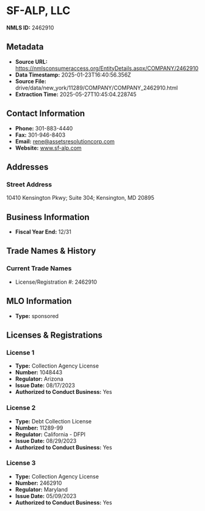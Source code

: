# SF-ALP, LLC

**NMLS ID:** 2462910

## Metadata
- **Source URL:** https://nmlsconsumeraccess.org/EntityDetails.aspx/COMPANY/2462910
- **Data Timestamp:** 2025-01-23T16:40:56.356Z
- **Source File:** drive/data/new_york/11289/COMPANY/COMPANY_2462910.html
- **Extraction Time:** 2025-05-27T10:45:04.228745

## Contact Information
- **Phone:** 301-883-4440
- **Fax:** 301-946-8403
- **Email:** rene@assetsresolutioncorp.com
- **Website:** www.sf-alp.com

## Addresses
### Street Address
10410 Kensington Pkwy; Suite 304; Kensington, MD 20895

## Business Information
- **Fiscal Year End:** 12/31

## Trade Names & History
### Current Trade Names
- License/Registration #: 2462910

## MLO Information
- **Type:** sponsored

## Licenses & Registrations

### License 1
- **Type:** Collection Agency License
- **Number:** 1048443
- **Regulator:** Arizona
- **Issue Date:** 08/17/2023
- **Authorized to Conduct Business:** Yes

### License 2
- **Type:** Debt Collection License
- **Number:** 11289-99
- **Regulator:** California - DFPI
- **Issue Date:** 08/29/2023
- **Authorized to Conduct Business:** Yes

### License 3
- **Type:** Collection Agency License
- **Number:** 2462910
- **Regulator:** Maryland
- **Issue Date:** 05/09/2023
- **Authorized to Conduct Business:** Yes
